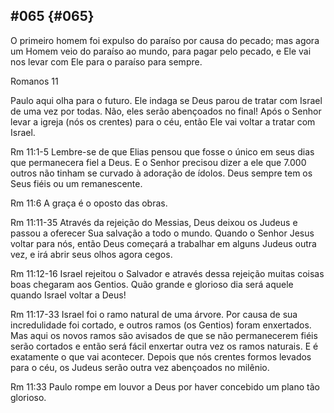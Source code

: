 ## #065 {#065}

O primeiro homem foi expulso do paraíso por causa do pecado; mas agora um Homem veio do paraíso ao mundo, para pagar pelo pecado, e Ele vai nos levar com Ele para o paraíso para sempre.

Romanos 11

Paulo aqui olha para o futuro. Ele indaga se Deus parou de tratar com Israel de uma vez por todas. Não, eles serão abençoados no final! Após o Senhor levar a igreja (nós os crentes) para o céu, então Ele vai voltar a tratar com Israel.

Rm 11:1-5 Lembre-se de que Elias pensou que fosse o único em seus dias que permanecera fiel a Deus. E o Senhor precisou dizer a ele que 7.000 outros não tinham se curvado à adoração de ídolos. Deus sempre tem os Seus fiéis ou um remanescente.

Rm 11:6 A graça é o oposto das obras.

Rm 11:11-35 Através da rejeição do Messias, Deus deixou os Judeus e passou a oferecer Sua salvação a todo o mundo. Quando o Senhor Jesus voltar para nós, então Deus começará a trabalhar em alguns Judeus outra vez, e irá abrir seus olhos agora cegos.

Rm 11:12-16 Israel rejeitou o Salvador e através dessa rejeição muitas coisas boas chegaram aos Gentios. Quão grande e glorioso dia será aquele quando Israel voltar a Deus!

Rm 11:17-33 Israel foi o ramo natural de uma árvore. Por causa de sua incredulidade foi cortado, e outros ramos (os Gentios) foram enxertados. Mas aqui os novos ramos são avisados de que se não permanecerem fiéis serão cortados e então será fácil enxertar outra vez os ramos naturais. E é exatamente o que vai acontecer. Depois que nós crentes formos levados para o céu, os Judeus serão outra vez abençoados no milênio.

Rm 11:33 Paulo rompe em louvor a Deus por haver concebido um plano tão glorioso.